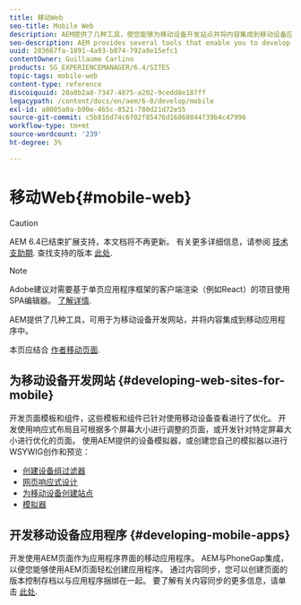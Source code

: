 ```yaml
---
title: 移动Web
seo-title: Mobile Web
description: AEM提供了几种工具，使您能够为移动设备开发站点并将内容集成到移动设备应用程序中
seo-description: AEM provides several tools that enable you to develop sites for mobile devices and to integrate your content into mobile applications
uuid: 283667fa-1891-4a93-b074-792a8e15efc1
contentOwner: Guillaume Carlino
products: SG_EXPERIENCEMANAGER/6.4/SITES
topic-tags: mobile-web
content-type: reference
discoiquuid: 20a0b2a8-7347-4875-a202-9cedd8e187ff
legacypath: /content/docs/en/aem/6-0/develop/mobile
exl-id: a8005a0a-b90e-465c-8521-780d21d72e55
source-git-commit: c5b816d74c6f02f85476d16868844f39b4c47996
workflow-type: tm+mt
source-wordcount: '239'
ht-degree: 3%

---
```


# 移动Web{#mobile-web}

>[!CAUTION]
>
>AEM 6.4已结束扩展支持，本文档将不再更新。 有关更多详细信息，请参阅 [技术支助期](https://helpx.adobe.com/cn/support/programs/eol-matrix.html). 查找支持的版本 [此处](https://experienceleague.adobe.com/docs/).

>[!NOTE]
>
>Adobe建议对需要基于单页应用程序框架的客户端渲染（例如React）的项目使用SPA编辑器。 [了解详情](/help/sites-developing/spa-overview.md).

AEM提供了几种工具，可用于为移动设备开发网站，并将内容集成到移动应用程序中。

本页应结合 [作者移动页面](/help/sites-authoring/mobile.md).

## 为移动设备开发网站 {#developing-web-sites-for-mobile}

开发页面模板和组件，这些模板和组件已针对使用移动设备查看进行了优化。 开发使用响应式布局且可根据多个屏幕大小进行调整的页面，或开发针对特定屏幕大小进行优化的页面。 使用AEM提供的设备模拟器，或创建您自己的模拟器以进行WSYWIG创作和预览：

* [创建设备组过滤器](/help/sites-developing/groupfilters.md)
* [网页响应式设计](/help/sites-developing/responsive.md)
* [为移动设备创建站点](/help/sites-developing/mobile.md)
* [模拟器](/help/sites-developing/emulators.md)

## 开发移动设备应用程序 {#developing-mobile-apps}

开发使用AEM页面作为应用程序界面的移动应用程序。 AEM与PhoneGap集成，以便您能够使用AEM页面轻松创建应用程序。 通过内容同步，您可以创建页面的版本控制存档以与应用程序捆绑在一起。 要了解有关内容同步的更多信息，请单击 [此处](/help/mobile/phonegap-contentsync.md).
